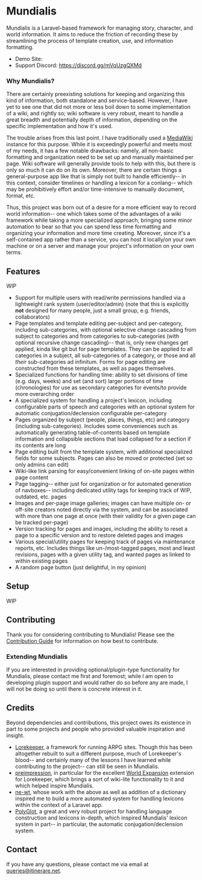 # Mundialis
Mundialis is a Laravel-based framework for managing story, character, and world information. It aims to reduce the friction of recording these by streamlining the process of template creation, use, and information formatting.

- Demo Site:
- Support Discord: https://discord.gg/mVqUzgQXMd

### Why Mundialis?
There are certainly preexisting solutions for keeping and organizing this kind of information, both standalone and service-based. However, I have yet to see one that did not more or less boil down to some implementation of a wiki, and rightly so; wiki software is very robust, meant to handle a great breadth and potentially depth of information, depending on the specific implementation and how it's used. 

The trouble arises from this last point. I have traditionally used a [MediaWiki](https://www.mediawiki.org/wiki/MediaWiki) instance for this purpose. While it is exceedingly powerful and meets most of my needs, it has a few notable drawbacks: namely, all non-basic formatting and organization need to be set up and manually maintained per page. Wiki software will generally provide tools to help with this, but there is only so much it can do on its own. Moreover, there are certain things a general-purpose app like that is simply not built to handle efficiently-- in this context, consider timelines or handling a lexicon for a conlang-- which may be prohibitively effort and/or time-intensive to manually document, format, etc.

Thus, this project was born out of a desire for a more efficient way to record world information-- one which takes some of the advantages of a wiki framework while taking a more specialized approach, bringing some minor automation to bear so that you can spend less time formatting and organizing your information and more time creating. Moreover, since it's a self-contained app rather than a service, you can host it locally/on your own machine or on a server and manage your project's information on your own terms.

## Features
WIP
- Support for multiple users with read/write permissions handled via a lightweight rank system (user/editor/admin) (note that this is explicitly **not** designed for many people, just a small group, e.g. friends, collaborators)
- Page templates and template editing per-subject and per-category, including sub-categories, with optional selective change cascading from subject to categories and from categories to sub-categories (with optional recursive change cascading)-- that is, only new changes get applied, kinda like git but for page templates. They can be applied to all categories in a subject, all sub-categories of a category, or those and all *their* sub-categories ad infinitum. Forms for page editing are constructed from these templates, as well as pages themselves.
- Specialized functions for handling time: ability to set divisions of time (e.g. days, weeks) and set (and sort) larger portions of time (chronologies) for use as secondary categories for events/to provide more overarching order
- A specialized system for handling a project's lexicon, including configurable parts of speech and categories with an optional system for automatic conjugation/declension configurable per-category
- Pages organized by subject (people, places, things, etc) and category (including sub-categories). Includes some conveniences such as automatically generating table-of-contents based on template information and collapsible sections that load collapsed for a section if its contents are long
- Page editing built from the template system, with additional specialized fields for some subjects. Pages can also be moved or protected (set so only admins can edit)
- Wiki-like link parsing for easy/convenient linking of on-site pages within page content
- Page tagging-- either just for organization or for automated generation of navboxes-- including dedicated utility tags for keeping track of WIP, outdated, etc. pages
- Images and per-page image galleries; images can have multiple on- or off-site creators noted directly via the system, and can be associated with more than one page at once (with their validity for a given page can be tracked per-page)
- Version tracking for pages and images, including the ability to reset a page to a specific version and to restore deleted pages and images
- Various special/utility pages for keeping track of pages via maintenance reports, etc. Includes things like un-/most-tagged pages, most and least revisions, pages with a given utility tag, and wanted pages as linked to within existing pages
- A random page button (just delightful, in my opinion)

## Setup
WIP

## Contributing
Thank you for considering contributing to Mundialis! Please see the [Contribution Guide](https://github.com/itinerare/Mundialis/blob/main/CONTRIBUTING.md) for information on how best to contribute.

### Extending Mundialis
If you are interested in providing optional/plugin-type functionality for Mundialis, please contact me first and foremost; while I am open to developing plugin support and would rather do so before any are made, I will not be doing so until there is concrete interest in it.

## Credits
Beyond dependencies and contributions, this project owes its existence in part to some projects and people who provided valuable inspiration and insight.

- [Lorekeeper](https://github.com/corowne/lorekeeper), a framework for running ARPG sites. Though this has been altogether rebuilt to suit a different purpose, much of Lorekeeper's blood-- and certainly many of the lessons I have learned while contributing to the project-- can still be seen in Mundialis.
- [preimpression](https://github.com/preimpression), in particular for the excellent [World Expansion](http://wiki.lorekeeper.me/index.php?title=Extensions:World_Expansion) extension for Lorekeeper, which brings a sort of wiki-lite functionality to it and which helped inspire Mundialis.
- [ne-wt](https://github.com/ne-wt), whose work with the above as well as addition of a dictionary inspired me to build a more automated system for handling lexicons within the context of a Laravel app.
- [PolyGlot](https://github.com/DraqueT/PolyGlot), a great and very robust project for handling language construction and lexicons in-depth, which inspired Mundialis' lexicon system in part-- in particular, the automatic conjugation/declension system.

## Contact
If you have any questions, please contact me via email at [queries@itinerare.net](emailto:queries@itinerare.net).
